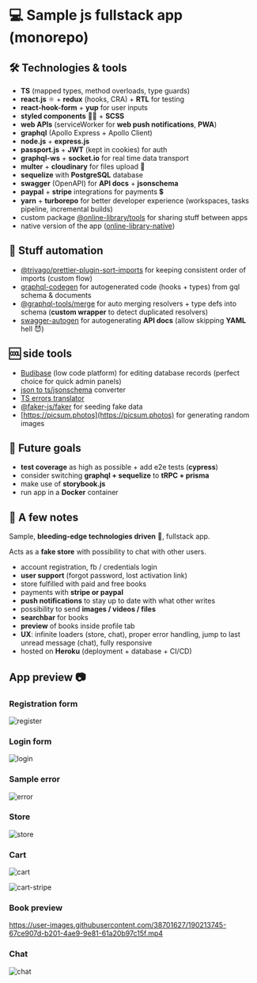 # 💻 Sample js fullstack app (monorepo)

## 🛠️ Technologies & tools

-  **TS** (mapped types, method overloads, type guards)
-  **react.js** ⚛️ + **redux** (hooks, CRA) + **RTL** for testing
-  **react-hook-form** + **yup** for user inputs
-  **styled components** 💅🏾 + **SCSS**
-  **web APIs** (serviceWorker for **web push notifications**, **PWA**)
-  **graphql** (Apollo Express + Apollo Client)
-  **node.js** + **express.js**
-  **passport.js** + **JWT** (kept in cookies) for auth
-  **graphql-ws** + **socket.io** for real time data transport
-  **multer** + **cloudinary** for files upload 📁
-  **sequelize** with **PostgreSQL** database
-  **swagger** (OpenAPI) for **API docs** + **jsonschema**
-  **paypal** + **stripe** integrations for payments 💲
-  **yarn** + **turborepo** for better developer experience (workspaces, tasks pipeline, incremental builds)
-  custom package [@online-library/tools](https://github.com/kuubson/online-library/tree/master/packages/online-library) for sharing stuff between apps
-  native version of the app ([online-library-native](https://github.com/toxxiczny/online-library-native))

## 🤖 Stuff automation

-  [@trivago/prettier-plugin-sort-imports](https://www.npmjs.com/package/@trivago/prettier-plugin-sort-imports) for keeping consistent order of imports (custom flow)
-  [graphql-codegen](https://www.the-guild.dev/graphql/codegen) for autogenerated code (hooks + types) from gql schema & documents
-  [@graphql-tools/merge](https://www.graphql-tools.com/docs/schema-merging) for auto merging resolvers + type defs into schema (**custom wrapper** to detect duplicated resolvers)
-  [swagger-autogen](https://github.com/davibaltar/swagger-autogen) for autogenerating **API docs** (allow skipping **YAML** hell 😈)

## 🆒 side tools

-  [Budibase](https://budibase.com/) (low code platform) for editing database records (perfect choice for quick admin panels)
-  [json to ts/jsonschema](https://app.quicktype.io/?l=ts) converter
-  [TS errors translator](https://ts-error-translator.vercel.app)
-  [@faker-js/faker](https://fakerjs.dev/guide/) for seeding fake data
-  [https://picsum.photos](https://picsum.photos) for generating random images

## 🎯 Future goals

-  **test coverage** as high as possible + add e2e tests (**cypress**)
-  consider switching **graphql + sequelize** to **tRPC + prisma**
-  make use of **storybook.js**
-  run app in a **Docker** container

## 📄 A few notes

Sample, **bleeding-edge technologies driven** 💯, fullstack app.

Acts as a **fake store** with possibility to chat with other users.

-  account registration, fb / credentials login
-  **user support** (forgot password, lost activation link)
-  store fulfilled with paid and free books
-  payments with **stripe or paypal**
-  **push notifications** to stay up to date with what other writes
-  possibility to send **images / videos / files**
-  **searchbar** for books
-  **preview** of books inside profile tab
-  **UX**: infinite loaders (store, chat), proper error handling, jump to last unread message (chat), fully responsive
-  hosted on **Heroku** (deployment + database + CI/CD)

## App preview 📷

### Registration form

![register](https://user-images.githubusercontent.com/38701627/190213977-02bfedc6-ab2d-4543-a892-16bdd6e59eda.png)

### Login form

![login](https://user-images.githubusercontent.com/38701627/190213920-2003322f-59b3-4973-bb5c-d49a0cf424d5.png)

### Sample error

![error](https://user-images.githubusercontent.com/38701627/190214063-4e03889d-dc1b-4ea0-bab2-5ec26ad92e8c.png)

### Store

![store](https://user-images.githubusercontent.com/38701627/190213868-82a1cba6-3738-4133-870d-9cc9fade0e2c.png)

### Cart

![cart](https://user-images.githubusercontent.com/38701627/190213811-bc6236ca-0de5-499b-9455-c434bbb144bb.png)

![cart-stripe](https://user-images.githubusercontent.com/38701627/190213822-11bdd6ab-e4cd-40e6-87f1-805c229806be.png)

### Book preview

https://user-images.githubusercontent.com/38701627/190213745-67ce907d-b201-4ae9-9e81-61a20b97c15f.mp4

### Chat

![chat](https://user-images.githubusercontent.com/38701627/190213605-faccbbd6-cd74-4e44-bfe5-944cf1019e67.png)
